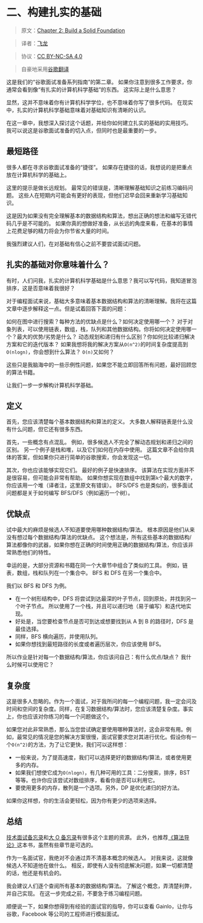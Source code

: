 # 二、构建扎实的基础

> 原文：[Chapter 2: Build a Solid Foundation](http://blog.gainlo.co/index.php/2017/02/24/chapter-2-build-solid-foundation-complete-guide-google-interview-preparation/)

> 译者：[飞龙](https://github.com/wizardforcel)

> 协议：[CC BY-NC-SA 4.0](http://creativecommons.org/licenses/by-nc-sa/4.0/)

> 自豪地采用[谷歌翻译](https://translate.google.cn/)

这是我们的“谷歌面试准备系列指南”的第二章。 如果你注意到很多工作要求，你通常会看到像“有扎实的计算机科学基础”的东西。 这实际上是什么意思？

显然，这并不意味着你有计算机科学学位，也不意味着你写了很多代码。 在现实中，扎实的计算机科学基础意味着对基础知识有清晰的认识。

在这一章中，我想深入探讨这个话题，并给你如何建立扎实的基础的实用技巧。 我可以说这是谷歌面试准备的切入点，但同时也是最重要的一步。

## 最短路径

很多人都在寻求谷歌面试准备的“捷径”。 如果存在捷径的话，我想说的是把重点放在计算机科学的基础上。

这里的提示是做长远规划。 最常见的错误是，清晰理解基础知识之前练习编码问题。 这些人在短期内可能会有更好的表现，但他们迟早会回来重新学习基础知识。

这是因为如果没有完全理解基本的数据结构和算法，想出正确的想法和编写无错代码几乎是不可能的。 如果你真的想做好准备，从长远的角度来看，在基本的事情上花费足够的精力将会为你节省大量的时间。

我强烈建议人们，在对基础有信心之前不要尝试面试问题。

## 扎实的基础对你意味着什么？


有时，人们问我，扎实的计算机科学基础是什么意思？我可以写代码，我知道冒泡排序，这是否意味着我很好？

对于编程面试来说，基础大多意味着基本数据结构和算法的清晰理解。我将在这篇文章中逐步解释这一点。但是试着回答下面的问题：

如何在图中进行搜索？每种方法的优缺点是什么？如何决定使用哪一个？
对于对象列表，可以使用链表，数组，栈，队列和其他数据结构。你将如何决定使用哪一个？最大的优势/劣势是什么？
动态规划和递归有什么区别？你如何比较递归解决方案和它的迭代版本？
如果我想将我的解决方案从`O(n^2)`的时间复杂度提高到`O(nlogn)`，你会想到什么算法？ `O(n)`又如何？

这些只是我脑海中的一些示例性问题，如果您不能立即回答所有问题，最好回顾您的算法书籍。

让我们一步一步解构计算机科学基础。

## 定义

首先，您应该清楚每个基本数据结构和算法的定义。 大多数人解释链表是什么没有什么问题，但它还有很多东西。

首先，一些概念有点混乱。 例如，很多候选人不完全了解动态规划和递归之间的区别。 另一个例子是栈和堆，以及它们如何在内存中使用。 这篇文章不会给你具体的答案，但如果你只进行简单的谷歌搜索，你会发现这一切。

其次，你也应该能够实现它们。 最好的例子是快速排序。 该算法在实现方面并不是很容易，但可能会非常有帮助。 如果你想实现在数组中找到第`k`个最大的数字，你应该用一个堆（译者注，这里原文有错误）。 BFS/DFS 也是类似的，很多面试问题都是关于如何编写 BFS/DFS（例如遍历一个树）。

## 优缺点

试中最大的麻烦是候选人不知道要使用哪种数据结构/算法。 根本原因是他们从来没有想过每个数据结构/算法的优缺点。 这个想法是，所有这些基本的数据结构/算法都像你的武器，如果你想在正确的时间使用正确的数据结构/算法，你应该非常熟悉他们的特性。

幸运的是，大部分资源和书籍在同一个大章节中组合了类似的工具。 例如，链表，数组，栈和队列在一个集合中。 BFS 和 DFS 在另一个集合中。

我们以 BFS 和 DFS 为例。

+   在一个树形结构中，DFS 将尝试到达最深的叶子节点，回到原处，并找到另一个叶子节点。 所以使用了一个栈，并且可以递归地（易于编写）和迭代地实现。
+   好处是，当您要检查节点是否可到达或想要找到从 A 到 B 的路径时，DFS 是最佳选择。
+   同样，BFS 横向遍历，并使用队列。
+   如果你想找到最短路径的长度或者遍历层次，你应该使用 BFS。

所以作业是针对每一个数据结构/算法，你应该问自己：有什么优点/缺点？ 我什么时候可以使用它？

## 复杂度

这是很多人忽略的。作为一个面试，对于我所问的每一个编程问题，我一定会问及时间和空间的复杂度。同样，在复习数据结构/算法时，您应该清楚复杂度。事实上，你也应该对你练习的每一个问题做这个。

如果您对此非常熟悉，那么当您尝试确定要使用哪种算法时，这会非常有用。例如，最常见的情况是您的解决方案很慢，面试官要求您对其进行优化。假设你有一个`O(n^2)`的方法，为了让它更快，我们可以这样想：

+   一般来说，为了提高速度，我们可以选择更好的数据结构/算法，或者使用更多的内存。
+   如果我们想使它成为`O(nlogn)`，有几种可用的工具：二分搜索，排序，BST 等等。也许你应该尝试对数组排序，看看你是否可以利用它。
+   要使用更多的内存，散列是一个选项。另外，DP 是优化递归的好方法。

如果你这样想，你的生活会更轻松，因为你有更少的选项来选择。

## 总结

[技术面试备忘录](https://gist.github.com/TSiege/cbb0507082bb18ff7e4b)和[大 O 备忘录](http://bigocheatsheet.com/)有很多这个主题的资源。 此外，也推荐[《算法导论》](https://book.douban.com/subject/20432061/)这本书，虽然有些章节是可选的。

作为一名面试官，我绝对不会通过弄不清基本概念的候选人。 对我来说，这就像候选人不知道他在做什么。 相反，即使有人没有彻底解决问题，如果一切都清楚的话，他还是有机会的。

我会建议人们逐个查阅所有基本的数据结构/算法。 了解这个概念，弄清楚利弊，并自己实现。 在这一步完成之前，不要急于练习编程问题。

顺便说一下，如果你想得到有经验的面试官的指导，你可以查看 Gainlo，让你与谷歌，Facebook 等公司的工程师进行模拟面试。
